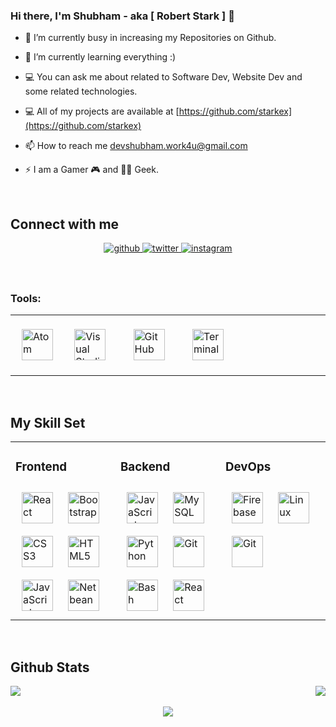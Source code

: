 ### Hi there, I'm Shubham - aka [ Robert Stark ] 👋

- 🔭 I’m currently busy in increasing my Repositories on Github.
  
- 🌱 I’m currently learning everything :)
  
- 💻 You can ask me about related to Software Dev, Website Dev and some related technologies.
  
- 💻 All of my projects are available at [https://github.com/starkex](https://github.com/starkex)  
  
- 📫 How to reach me devshubham.work4u@gmail.com  
  
- ⚡ I am a Gamer 🎮 and 👨‍💻 Geek.

<br />


## Connect with me  
<div align="center">

<a href="https://github.com/starkex" target="_blank">
<img src=https://img.shields.io/badge/github-%2324292e.svg?&style=for-the-badge&logo=github&logoColor=white alt=github style="margin-bottom: 5px;" />
</a>
<a href="https://twitter.com/RobertS55592450?s=08" target="_blank">
<img src=https://img.shields.io/badge/twitter-%2300acee.svg?&style=for-the-badge&logo=twitter&logoColor=white alt=twitter style="margin-bottom: 5px;" />
</a>
<a href="https://www.instagram.com/r3tro.shelby/" target="_blank">
<img src=https://img.shields.io/badge/instagram-%23000000.svg?&style=for-the-badge&logo=instagram&logoColor=white alt=instagram style="margin-bottom: 5px;" />
</a>  
</div>  
  

<br/>  
<br />

### Tools:
<table>
<tr>
<td valign="top" width="35%">
<div >  
<img style="margin: 10px" src="https://encrypted-tbn0.gstatic.com/images?q=tbn%3AANd9GcTNqpqyWlb2T-rKGhWyLAUdlMIRsov6dx7B0iqQbkUo3AUoTz2xac1r4mYiaDzDg7eYfxCQOYY1uzg5gE1X-_PGkBKoWVCG43-dwQ&usqp=CAU&ec=45707744" alt="Atom" height="50" />  
<img style="margin: 20px" src="https://img.icons8.com/fluent/2x/visual-studio-code-2019.png" alt="Visual Studio Code" height="50" />  
<img style="margin: 20px" src="https://img.icons8.com/material-rounded/72/github.png" alt="GitHub" height="50" />
<img style="margin: 20px" src="https://www.flaticon.com/svg/static/icons/svg/446/446969.svg" alt="Terminal" height="50" />

</div>
</td>
</tr>
</table>  

<br/> 

## My Skill Set  
<table><tr><td valign="top" width="33%">

### Frontend  
<div >  
<img style="margin: 10px" src="https://devicons.github.io/devicon/devicon.git/icons/react/react-original-wordmark.svg" alt="React" height="50" />  
<img style="margin: 10px" src="https://devicons.github.io/devicon/devicon.git/icons/bootstrap/bootstrap-plain.svg" alt="Bootstrap" height="50" />  
<img style="margin: 10px" src="https://devicons.github.io/devicon/devicon.git/icons/css3/css3-original-wordmark.svg" alt="CSS3" height="50" />  
<img style="margin: 10px" src="https://devicons.github.io/devicon/devicon.git/icons/html5/html5-original-wordmark.svg" alt="HTML5" height="50" />  
<img style="margin: 10px" src="https://devicons.github.io/devicon/devicon.git/icons/javascript/javascript-original.svg" alt="JavaScript" height="50" />  
<img style="margin: 10px" src="https://upload.wikimedia.org/wikipedia/commons/thumb/9/98/Apache_NetBeans_Logo.svg/888px-Apache_NetBeans_Logo.svg.png" alt="Netbeans" height="50" />   
</div></td><td valign="top" width="33%">

### Backend  
<div >  
<img style="margin: 10px" src="https://devicons.github.io/devicon/devicon.git/icons/javascript/javascript-original.svg" alt="JavaScript" height="50" />  
<img style="margin: 10px" src="https://www.vectorlogo.zone/logos/mysql/mysql-ar21.svg" alt="MySQL" height="50" />  
<img style="margin: 10px" src="https://devicons.github.io/devicon/devicon.git/icons/python/python-original.svg" alt="Python" height="50" />  
<img style="margin: 10px" src="https://www.vectorlogo.zone/logos/git-scm/git-scm-icon.svg" alt="Git" height="50" />  
<img style="margin: 10px" src="https://www.vectorlogo.zone/logos/gnu_bash/gnu_bash-icon.svg" alt="Bash" height="50" />  
<img style="margin: 10px" src="https://devicons.github.io/devicon/devicon.git/icons/react/react-original-wordmark.svg" alt="React" height="50" />  
</div></td><td valign="top" width="33%">

### DevOps  
<div >  
<img style="margin: 10px" src="https://www.vectorlogo.zone/logos/firebase/firebase-icon.svg" alt="Firebase" height="50" />  
<img style="margin: 10px" src="https://devicons.github.io/devicon/devicon.git/icons/linux/linux-original.svg" alt="Linux" height="50" />  
<img style="margin: 10px" src="https://www.vectorlogo.zone/logos/git-scm/git-scm-icon.svg" alt="Git" height="50" />  
</div>
</td>
</tr>

</table>  

<br/> 


## Github Stats  
<div style='justify-content:space-between;display:flex;flex-direction' >
<img src="https://github-readme-stats.vercel.app/api?username=starkex&theme=great-gatsby&show_icons=true" align="center" />
<img src="https://github-readme-stats.vercel.app/api/top-langs/?username=starkex&layout=compact" align="center" />  
</div>
<br/>  

<div align="center">
<img src="https://komarev.com/ghpvc/?username=starkex&&style=flat-square" align="center" />
</div>  

<br />

[website]: https://devshubham.me
[twitter]: https://twitter.com/RobertS55592450?s=08
[instagram]: https://www.instagram.com/r3tro.shelby/


